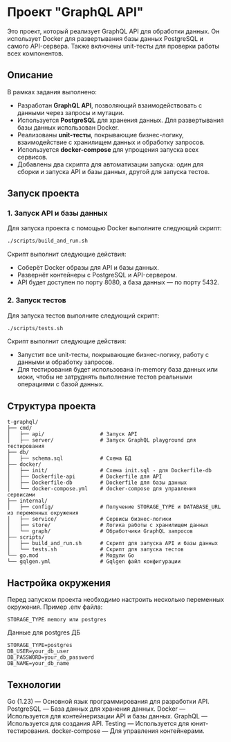 # Проект "GraphQL API"

Это проект, который реализует GraphQL API для обработки данных. Он использует Docker для развертывания базы данных PostgreSQL и самого API-сервера. Также включены unit-тесты для проверки работы всех компонентов.

## Описание

В рамках задания выполнено:

- Разработан **GraphQL API**, позволяющий взаимодействовать с данными через запросы и мутации.
- Используется **PostgreSQL** для хранения данных. Для развертывания базы данных использован Docker.
- Реализованы **unit-тесты**, покрывающие бизнес-логику, взаимодействие с хранилищем данных и обработку запросов.
- Используется **docker-compose** для упрощения запуска всех сервисов.
- Добавлены два скрипта для автоматизации запуска: один для сборки и запуска API и базы данных, другой для запуска тестов.

## Запуск проекта

### 1. Запуск API и базы данных

Для запуска проекта с помощью Docker выполните следующий скрипт:

```bash
./scripts/build_and_run.sh
```
Скрипт выполнит следующие действия:

- Соберёт Docker образы для API и базы данных.
- Развернёт контейнеры с PostgreSQL и API-сервером.
- API будет доступен по порту 8080, а база данных — по порту 5432.

### 2. Запуск тестов
Для запуска тестов выполните следующий скрипт:
```bash
./scripts/tests.sh
```
Скрипт выполнит следующие действия:

- Запустит все unit-тесты, покрывающие бизнес-логику, работу с данными и обработку запросов.
- Для тестирования будет использована in-memory база данных или моки, чтобы не затруднять выполнение тестов реальными операциями с базой данных.

## Структура проекта
```
t-graphql/
├── cmd/
│   ├── api/                  # Запуск API 
│   ├── server/               # Запуск GraphQL playground для тестирования
├── db/
│   ├── schema.sql            # Схема БД
├── docker/
│   ├── init/                 # Схема init.sql - для Dockerfile-db
│   ├── Dockerfile-api        # Dockerfile для API
│   ├── Dockerfile-db         # Dockerfile для базы данных
│   └── docker-compose.yml    # docker-compose для управления сервисами
├── internal/
│   ├── config/               # Получение STORAGE_TYPE и DATABASE_URL из переменных окружения
│   ├── service/              # Сервисы бизнес-логики
│   ├── store/                # Логика работы с хранилищем данных
│   └── graph/                # Обработчики GraphQL запросов
├── scripts/
│   ├── build_and_run.sh      # Скрипт для запуска API и базы данных
│   └── tests.sh              # Скрипт для запуска тестов
└── go.mod                    # Модули Go
└── gqlgen.yml                # Gqlgen файл конфигурации
```

## Настройка окружения
Перед запуском проекта необходимо настроить несколько переменных окружения. Пример .env файла:
```
STORAGE_TYPE memory или postgres
```
Данные для postgres ДБ
```
STORAGE_TYPE=postgres
DB_USER=your_db_user
DB_PASSWORD=your_db_password
DB_NAME=your_db_name
```
## Технологии
Go (1.23) — Основной язык программирования для разработки API.
PostgreSQL — База данных для хранения данных.
Docker — Используется для контейнеризации API и базы данных.
GraphQL — Используется для создания API.
Testing — Используется для юнит-тестирования.
docker-compose — Для управления контейнерами.